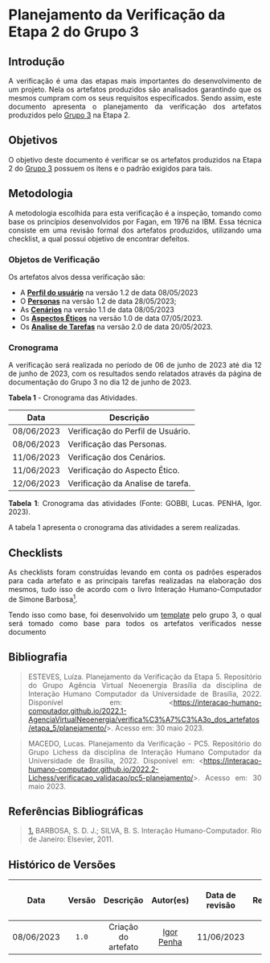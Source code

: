 <div class="body">

# Planejamento da Verificação da Etapa 2 do Grupo 3

## Introdução

<div align="justify">

A verificação é uma das etapas mais importantes do desenvolvimento de um projeto. Nela os artefatos produzidos são analisados garantindo que os mesmos cumpram com os seus requisitos especificados. Sendo assim, este documento apresenta o planejamento da verificação dos artefatos produzidos pelo [Grupo 3](https://interacao-humano-computador.github.io/2023.1-BancoCentral/#/) na Etapa 2.

## Objetivos

O objetivo deste documento é verificar se os artefatos produzidos na Etapa 2 do [Grupo 3](https://interacao-humano-computador.github.io/2023.1-BancoCentral/#/) possuem os itens e o padrão exigidos para tais.

## Metodologia

A metodologia escolhida para esta verificação é a inspeção, tomando como base os princípios desenvolvidos por Fagan, em 1976 na IBM. Essa técnica consiste em uma revisão formal dos artefatos produzidos, utilizando uma checklist, a qual possui objetivo de encontrar defeitos. 

### Objetos de Verificação

Os artefatos alvos dessa verificação são:

- A [**Perfil do usuário**](https://interacao-humano-computador.github.io/2023.1-BancoCentral/#/analise_requisitos/perfil_usuario) na versão 1.2 de data 08/05/2023
- O [**Personas**](https://interacao-humano-computador.github.io/2023.1-BancoCentral/#/analise_requisitos/personas) na versão 1.2 de data 28/05/2023;
- As [**Cenários**](https://interacao-humano-computador.github.io/2023.1-BancoCentral/#/analise_requisitos/cenarios) na versão 1.1 de data 08/05/2023 
- Os [**Aspectos Éticos**](https://interacao-humano-computador.github.io/2023.1-BancoCentral/#/analise_requisitos/aspectos_eticos) na versão 1.0 de data 07/05/2023.
- Os [**Analise de Tarefas**](https://interacao-humano-computador.github.io/2023.1-BancoCentral/#/analise_requisitos/analise_tarefas) na versão 2.0 de data 20/05/2023.


### Cronograma

A verificação será realizada no período de 06 de junho de 2023 até dia 12 de junho de 2023, com os resultados sendo relatados através da página de documentação do Grupo 3 no dia 12 de junho de 2023. 

**Tabela 1** - Cronograma das Atividades.

| Data | Descrição |
| - | - |
| 08/06/2023 | Verificação do Perfil de Usuário. |
| 08/06/2023 | Verificação das Personas. |
| 11/06/2023 | Verificação dos Cenários. |
| 11/06/2023 | Verificação do Aspecto Ético. |
| 12/06/2023 | Verificação da Analise de tarefa. |
<b>Tabela 1</b>: Cronograma das atividades (Fonte: GOBBI, Lucas. PENHA, Igor. 2023).

A tabela 1 apresenta o cronograma das atividades a serem realizadas.

## Checklists

As checklists foram construídas levando em conta os padrões esperados para cada artefato e as principais tarefas realizadas na elaboração dos mesmos, tudo isso de acordo com o livro Interação Humano-Computador de Simone Barbosa<a id=anchor_1 href="#REF1"><sup>1</sup></a>.

Tendo isso como base, foi desenvolvido um [template](https://github.com/Requisitos-de-Software/2023.1-VLC/master/docs/verificacao/template.md) pelo grupo 3, o qual será tomado como base para todos os artefatos verificados nesse documento

## Bibliografia

> ESTEVES, Luíza. Planejamento da Verificação da Etapa 5. Repositório do Grupo Agência Virtual Neoenergia Brasília da disciplina de Interação Humano Computador da Universidade de Brasília, 2022. Disponível em: <<https://interacao-humano-computador.github.io/2022.1-AgenciaVirtualNeoenergia/verifica%C3%A7%C3%A3o_dos_artefatos/etapa_5/planejamento/>>. Acesso em: 30 maio 2023.

> MACEDO, Lucas. Planejamento da Verificação - PC5. Repositório do Grupo Lichess da disciplina de Interação Humano Computador da Universidade de Brasília, 2022. Disponível em: <<https://interacao-humano-computador.github.io/2022.2-Lichess/verificacao_validacao/pc5-planejamento/>>. Acesso em: 30 maio 2023.

## Referências Bibliográficas

> <a id="REF1" href="#anchor_1">1.</a> BARBOSA, S. D. J.; SILVA, B. S. Interação Humano-Computador. Rio de Janeiro: Elsevier, 2011.

## Histórico de Versões

| <p align="center">Data</p> | <p align="center">Versão</p> | <p align="center">Descrição</p> | <p align="center">Autor(es)</p> | <p align="center">Data de revisão</p> | <p align="center">Revisor(es)</p> |
| :-: | :-: | :-: | :-: | :-: | :-: |
| 08/06/2023 | `1.0` | Criação do artefato |  [Igor Penha](https://github.com/igorpenhaa) | 11/06/2023 | [Lucas Gobbi](https://github.com/lucasbergholz) |

</div>